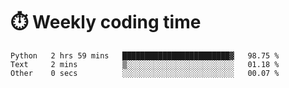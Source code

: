 
# :stopwatch: Weekly coding time
<!--START_SECTION:waka-->

```text
Python   2 hrs 59 mins   ████████████████████████▓   98.75 %
Text     2 mins          ▒░░░░░░░░░░░░░░░░░░░░░░░░   01.18 %
Other    0 secs          ░░░░░░░░░░░░░░░░░░░░░░░░░   00.07 %
```

<!--END_SECTION:waka-->


<!-- <p> <img src="https://github-readme-stats.vercel.app/api?username=cozgerest&show_icons=true&hide_border=false" />  </p> -->

